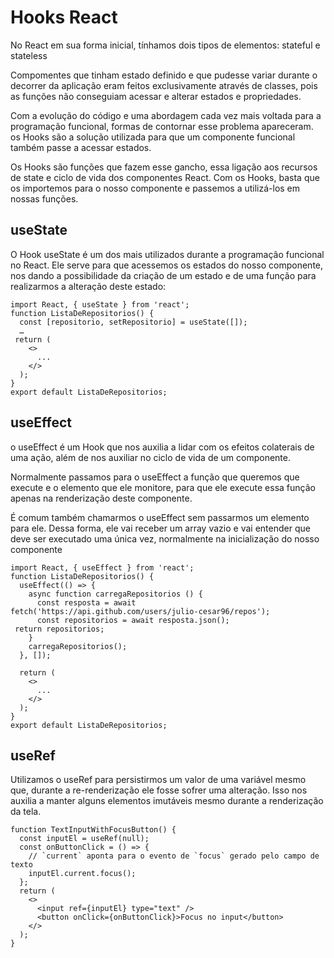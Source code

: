 # Hooks React

No React em sua forma inicial, tínhamos dois tipos de elementos: stateful e stateless

Compomentes que tinham estado definido e que pudesse variar durante o decorrer da aplicação eram feitos exclusivamente através de classes, pois as funções não conseguiam acessar e alterar estados e propriedades.

Com a evolução do código e uma abordagem cada vez mais voltada para a programação funcional, formas de contornar esse problema apareceram. os Hooks são a solução utilizada para que um componente funcional também passe a acessar estados.

Os Hooks são funções que fazem esse gancho, essa ligação aos recursos de state e ciclo de vida dos componentes React. Com os Hooks, basta que os importemos para o nosso componente e passemos a utilizá-los em nossas funções.

## useState

O Hook useState é um dos mais utilizados durante a programação funcional no React. Ele serve para que acessemos os estados do nosso componente, nos dando a possibilidade da criação de um estado e de uma função para realizarmos a alteração deste estado:

```JS
import React, { useState } from 'react';
function ListaDeRepositorios() {
  const [repositorio, setRepositorio] = useState([]);
  …
 return (
    <>
      ...
    </>
  );
}
export default ListaDeRepositorios;
```

## useEffect

o useEffect é um Hook que nos auxilia a lidar com os efeitos colaterais de uma ação, além de nos auxiliar no ciclo de vida de um componente.

Normalmente passamos para o useEffect a função que queremos que execute e o elemento que ele monitore, para que ele execute essa função apenas na renderização deste componente.

É comum também chamarmos o useEffect sem passarmos um elemento para ele. Dessa forma, ele vai receber um array vazio e vai entender que deve ser executado uma única vez, normalmente na inicialização do nosso componente

```JS
import React, { useEffect } from 'react';
function ListaDeRepositorios() {
  useEffect(() => {
    async function carregaRepositorios () {
      const resposta = await fetch('https://api.github.com/users/julio-cesar96/repos');
      const repositorios = await resposta.json();
 return repositorios;
    }
    carregaRepositorios();
  }, []);

  return (
    <>
      ...
    </>
  );
}
export default ListaDeRepositorios;
```

## useRef

Utilizamos o useRef para persistirmos um valor de uma variável mesmo que, durante a re-renderização ele fosse sofrer uma alteração. Isso nos auxilia a manter alguns elementos imutáveis mesmo durante a renderização da tela.

```JS
function TextInputWithFocusButton() {
  const inputEl = useRef(null);
  const onButtonClick = () => {
    // `current` aponta para o evento de `focus` gerado pelo campo de texto
    inputEl.current.focus();
  };
  return (
    <>
      <input ref={inputEl} type="text" />
      <button onClick={onButtonClick}>Focus no input</button>
    </>
  );
}
```

